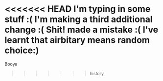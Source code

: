 <<<<<<< HEAD
I'm typing in some stuff :(
I'm making a third additional change :(
Shit! made a mistake :(
I've learnt that airbitary means random choice:)
=======
Booya
>>>>>>> history
